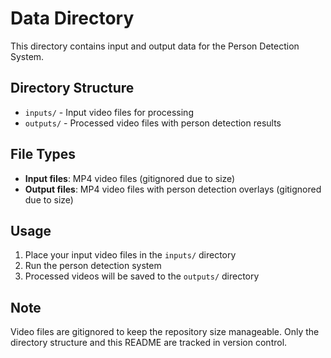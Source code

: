 # Data Directory

This directory contains input and output data for the Person Detection System.

## Directory Structure

- `inputs/` - Input video files for processing
- `outputs/` - Processed video files with person detection results

## File Types

- **Input files**: MP4 video files (gitignored due to size)
- **Output files**: MP4 video files with person detection overlays (gitignored due to size)

## Usage

1. Place your input video files in the `inputs/` directory
2. Run the person detection system
3. Processed videos will be saved to the `outputs/` directory

## Note

Video files are gitignored to keep the repository size manageable. Only the directory structure and this README are tracked in version control.
